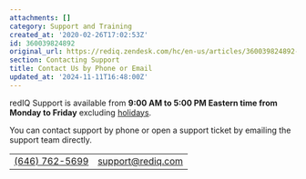 ```yaml
---
attachments: []
category: Support and Training
created_at: '2020-02-26T17:02:53Z'
id: 360039824892
original_url: https://rediq.zendesk.com/hc/en-us/articles/360039824892-Contact-Us-by-Phone-or-Email
section: Contacting Support
title: Contact Us by Phone or Email
updated_at: '2024-11-11T16:48:00Z'
---
```


redIQ Support is available from  **9:00 AM to 5:00 PM Eastern time from Monday to Friday**  excluding [holidays](https://rediq.zendesk.com/hc/en-us/articles/360039824392).

You can contact support by phone or open a support ticket by emailing the support team directly.

|  |  |
| --- | --- |
| [(646) 762-5699](tel:1646-762-5699) | [support@rediq.com](mailto:support@rediq.com) |